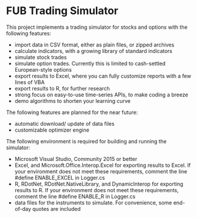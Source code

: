 # FUB Trading Simulator
This project implements a trading simulator for stocks and options with the following features:

* import data in CSV format, either as plain files, or zipped archives
* calculate indicators, with a growing library of standard indicators
* simulate stock trades
* simulate option trades. Currently this is limited to cash-settled European-style options
* export results to Excel, where you can fully customize reports with a few lines of VBA
* export results to R, for further research
* strong focus on easy-to-use time-series APIs, to make coding a breeze
* demo algorithms to shorten your learning curve

The following features are planned for the near future:

* automatic download/ update of data files
* customizable optimizer engine

The following environment is required for building and running the simulator:

* Microsoft Visual Studio, Community 2015 or better
* Excel, and Microsoft.Office.Interop.Excel for exporting results to Excel. If your environment does not meet these requirements, comment the line #define ENABLE_EXCEL in Logger.cs
* R, RDotNet, RDotNet.NativeLibrary, and DynamicInterop for exporting results to R. If your environment does not meet these requirements, comment the line #define ENABLE_R in Logger.cs
* data files for the instruments to simulate. For convenience, some end-of-day quotes are included


